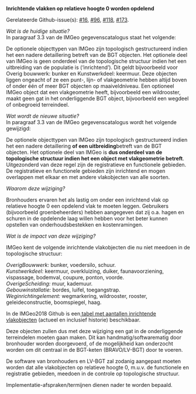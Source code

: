 **Inrichtende vlakken op relatieve hoogte 0 worden opdelend**  
  
Gerelateerde
Github-issue(s): [\#16](https://github.com/Geonovum/IMGeo2018/issues/16), [\#96](https://github.com/Geonovum/IMGeo2018/issues/96), [\#118](https://github.com/Geonovum/IMGeo2018/issues/118), [\#173](https://github.com/Geonovum/IMGeo2018/issues/173).  
  
*Wat is de huidige situatie?*  
In paragraaf 3.3 van de IMGeo gegevenscatalogus staat het volgende:  
  
De optionele objecttypen van IMGeo zijn topologisch gestructureerd indien het
een nadere detaillering betreft van de BGT objecten. Het optionele deel van
IMGeo is geen onderdeel van de topologische structuur indien het een uitbreiding
van de populatie is (‘inrichtend’). Dit geldt bijvoorbeeld voor Overig bouwwerk:
bunker en Kunstwerkdeel: keermuur. Deze objecten liggen ongeacht of ze een
punt-, lijn- of vlakgeometrie hebben altijd boven of onder één of meer BGT
objecten op maaiveldniveau. Een optioneel IMGeo object dat een vlakgeometrie
heeft, bijvoorbeeld een wildrooster, maakt geen gat in het onderliggende BGT
object, bijvoorbeeld een wegdeel of onbegroeid terreindeel.  
  
*Wat wordt de nieuwe situatie?*  
In paragraaf 3.3 van de IMGeo gegevenscatalogus wordt het volgende gewijzigd:  
  
De optionele objecttypen van IMGeo zijn topologisch gestructureerd indien het
een nadere detaillering **of een uitbreiding**betreft van de BGT objecten. Het
optionele deel van IMGeo is **dus onderdeel van de topologische structuur indien
het een object met vlakgeometrie betreft**. Uitgezonderd van deze regel zijn de
registratieve en functionele gebieden. De registratieve en functionele gebieden
zijn inrichtend en mogen overlappen met elkaar en met andere vlakobjecten van
alle soorten.  
  
*Waarom deze wijziging?*  
  
Bronhouders ervaren het als lastig om onder een inrichtend vlak op relatieve
hoogte 0 een opdelend vlak te moeten leggen. Gebruikers (bijvoorbeeld
groenbeheerders) hebben aangegeven dat zij o.a. hagen en schuren in de opdelende
laag willen hebben voor het beter kunnen opstellen van onderhoudsbestekken en
kostenramingen.  
  
*Wat is de impact van deze wijziging?*  
  
IMGeo kent de volgende inrichtende vlakobjecten die nu niet meedoen in de
topologische structuur:  
  
*OverigBouwwerk:* bunker, voedersilo, schuur.  
*Kunstwerkdeel:* keermuur, overkluizing, duiker, faunavoorziening, vispassage,
bodemval, coupure, ponton, voorde.  
*OverigeScheiding:* muur, kademuur.  
*Gebouwinstallatie:* bordes, luifel, toegangstrap.  
*Weginrichtingelement:* wegmarkering, wildrooster, rooster, geleideconstructie,
boomspiegel, haag.  
  
In de IMGeo2018 Github is een[ tabel met aantallen inrichtende
vlakobjecten](https://github.com/Geonovum/IMGeo2018/blob/master/issues/tabel_inrichtende_vlakobjecten.md) (actueel
en inclusief historie) beschikbaar.  
  
Deze objecten zullen dus met deze wijziging een gat in de onderliggende
terreindelen moeten gaan maken. Dit kan handmatig/softwarematig door bronhouder
worden doorgevoerd, of de mogelijkheid kan onderzocht worden om dit centraal in
de BGT-keten (BRAVO/LV-BGT) door te voeren.  
  
De software van bronhouders en LV-BGT zal zodanig aangepast moeten worden dat
alle vlakobjecten op relatieve hoogte 0, m.u.v. de functionele en registratie
gebieden, meedoen in de controle op topologische structuur.  
  
Implementatie-afspraken/termijnen dienen nader te worden bepaald.
